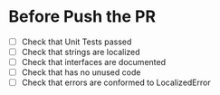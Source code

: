 # Before Push the PR

- [ ] Check that Unit Tests passed
- [ ] Check that strings are localized
- [ ] Check that interfaces are documented
- [ ] Check that has no unused code
- [ ] Check that errors are conformed to LocalizedError
